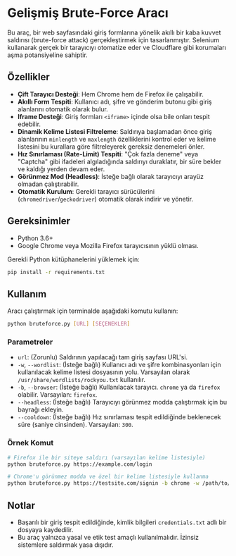 # Gelişmiş Brute-Force Aracı

Bu araç, bir web sayfasındaki giriş formlarına yönelik akıllı bir kaba kuvvet saldırısı (brute-force attack) gerçekleştirmek için tasarlanmıştır. Selenium kullanarak gerçek bir tarayıcıyı otomatize eder ve Cloudflare gibi korumaları aşma potansiyeline sahiptir.

## Özellikler

- **Çift Tarayıcı Desteği**: Hem Chrome hem de Firefox ile çalışabilir.
- **Akıllı Form Tespiti**: Kullanıcı adı, şifre ve gönderim butonu gibi giriş alanlarını otomatik olarak bulur.
- **Iframe Desteği**: Giriş formları `<iframe>` içinde olsa bile onları tespit edebilir.
- **Dinamik Kelime Listesi Filtreleme**: Saldırıya başlamadan önce giriş alanlarının `minlength` ve `maxlength` özelliklerini kontrol eder ve kelime listesini bu kurallara göre filtreleyerek gereksiz denemeleri önler.
- **Hız Sınırlaması (Rate-Limit) Tespiti**: "Çok fazla deneme" veya "Captcha" gibi ifadeleri algıladığında saldırıyı duraklatır, bir süre bekler ve kaldığı yerden devam eder.
- **Görünmez Mod (Headless)**: İsteğe bağlı olarak tarayıcıyı arayüz olmadan çalıştırabilir.
- **Otomatik Kurulum**: Gerekli tarayıcı sürücülerini (`chromedriver`/`geckodriver`) otomatik olarak indirir ve yönetir.

## Gereksinimler

- Python 3.6+
- Google Chrome veya Mozilla Firefox tarayıcısının yüklü olması.

Gerekli Python kütüphanelerini yüklemek için:
```bash
pip install -r requirements.txt
```

## Kullanım

Aracı çalıştırmak için terminalde aşağıdaki komutu kullanın:

```bash
python bruteforce.py [URL] [SEÇENEKLER]
```

### Parametreler

- `url`: (Zorunlu) Saldırının yapılacağı tam giriş sayfası URL'si.
- `-w`, `--wordlist`: (İsteğe bağlı) Kullanıcı adı ve şifre kombinasyonları için kullanılacak kelime listesi dosyasının yolu. Varsayılan olarak `/usr/share/wordlists/rockyou.txt` kullanılır.
- `-b`, `--browser`: (İsteğe bağlı) Kullanılacak tarayıcı. `chrome` ya da `firefox` olabilir. Varsayılan: `firefox`.
- `--headless`: (İsteğe bağlı) Tarayıcıyı görünmez modda çalıştırmak için bu bayrağı ekleyin.
- `--cooldown`: (İsteğe bağlı) Hız sınırlaması tespit edildiğinde beklenecek süre (saniye cinsinden). Varsayılan: `300`.

### Örnek Komut

```bash
# Firefox ile bir siteye saldırı (varsayılan kelime listesiyle)
python bruteforce.py https://example.com/login

# Chrome'u görünmez modda ve özel bir kelime listesiyle kullanma
python bruteforce.py https://testsite.com/signin -b chrome -w /path/to/my/list.txt --headless
```

## Notlar

- Başarılı bir giriş tespit edildiğinde, kimlik bilgileri `credentials.txt` adlı bir dosyaya kaydedilir.
- Bu araç yalnızca yasal ve etik test amaçlı kullanılmalıdır. İzinsiz sistemlere saldırmak yasa dışıdır. 